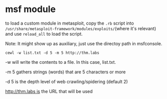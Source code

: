 # msf module
to load a custom module in metasploit, copy the `.rb` script into `/usr/share/metasploit-framework/modules/exploits/`(where it's relevant) and use `reload_all` to load the script. 

Note: It might show up as auxiliary, just use the directoy path in msfconsole.

```text-plain
cewl -w list.txt -d 5 -m 5 http://thm.labs
```

\-w will write the contents to a file. In this case, list.txt.

\-m 5 gathers strings (words) that are 5 characters or more

\-d 5 is the depth level of web crawling/spidering (default 2)

http://thm.labs is the URL that will be used